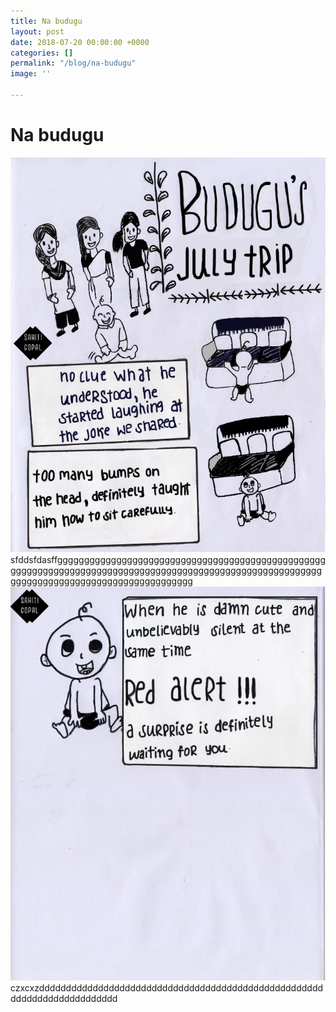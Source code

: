 ```yaml
---
title: Na budugu
layout: post
date: 2018-07-20 00:00:00 +0000
categories: []
permalink: "/blog/na-budugu"
image: ''

---
```

# **Na budugu**

![](/images/posts/IMG-0023-2018-07-20.PNG)  
sfddsfdasffgggggggggggggggggggggggggggggggggggggggggggggggggggggggggggggggggggggggggggggggggggggggggggggggggggggggggggggggggggggggggggggggggggggggggggggg![](/images/posts/IMG-0028-2018-07-20.jpg)czxcxzddddddddddddddddddddddddddddddddddddddddddddddddddddddddddddddddddddddddd